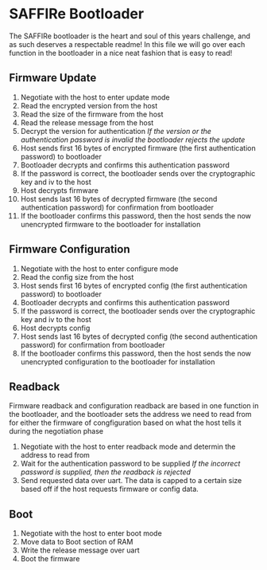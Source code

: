 # SAFFIRe Bootloader
The SAFFIRe bootloader is the heart and soul of this years challenge, and as such deserves a respectable readme! In this file we will go over each function in the bootloader in a nice neat fashion that is easy to read!

## Firmware Update
1. Negotiate with the host to enter update mode
2. Read the encrypted version from the host
3. Read the size of the firmware from the host
4. Read the release message from the host
5. Decrypt the version for authentication
   *If the version or the authentication password is invalid the bootloader rejects the update*
6. Host sends first 16 bytes of encrypted firmware (the first authentication password) to bootloader
7. Bootloader decrypts and confirms this authentication password
8. If the password is correct, the bootloader sends over the cryptographic key and iv to the host
9. Host decrypts firmware
10. Host sends last 16 bytes of decrypted firmware (the second authentication password) for confirmation from bootloader
11. If the bootloader confirms this password, then the host sends the now unencrypted firmware to the bootloader for installation

## Firmware Configuration
1. Negotiate with the host to enter configure mode
2. Read the config size from the host
3. Host sends first 16 bytes of encrypted config (the first authentication password) to bootloader
4. Bootloader decrypts and confirms this authentication password
5. If the password is correct, the bootloader sends over the cryptographic key and iv to the host
6. Host decrypts config
7. Host sends last 16 bytes of decrypted config (the second authentication password) for confirmation from bootloader
8. If the bootloader confirms this password, then the host sends the now unencrypted configuration to the bootloader for installation

## Readback
Firmware readback and configuration readback are based in one function in the bootloader, and the bootloader sets the address we need to read from for either the firmware of congfiguration based on what the host tells it during the negotiation phase

1. Negotiate with the host to enter readback mode and determin the address to read from 
2. Wait for the authentication password to be supplied
   *If the incorrect password is supplied, then the readback is rejected*
3. Send requested data over uart. The data is capped to a certain size based off if the host requests firmware or config data.

## Boot
1. Negotiate with the host to enter boot mode
2. Move data to Boot section of RAM
3. Write the release message over uart
4. Boot the firmware